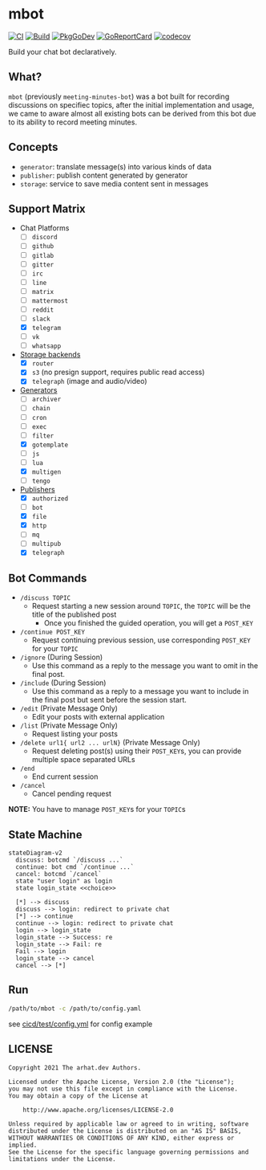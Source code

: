 # mbot

[![CI](https://github.com/arhat-dev/mbot/workflows/CI/badge.svg)](https://github.com/arhat-dev/mbot/actions?query=workflow%3ACI)
[![Build](https://github.com/arhat-dev/mbot/workflows/Build/badge.svg)](https://github.com/arhat-dev/mbot/actions?query=workflow%3ABuild)
[![PkgGoDev](https://pkg.go.dev/badge/arhat.dev/mbot)](https://pkg.go.dev/arhat.dev/mbot)
[![GoReportCard](https://goreportcard.com/badge/arhat.dev/mbot)](https://goreportcard.com/report/arhat.dev/mbot)
[![codecov](https://codecov.io/gh/arhat-dev/mbot/branch/master/graph/badge.svg)](https://codecov.io/gh/arhat-dev/mbot)

Build your chat bot declaratively.

## What?

`mbot` (previously `meeting-minutes-bot`) was a bot built for recording discussions on specifiec topics, after the initial implementation and usage, we came to aware almost all existing bots can be derived from this bot due to its ability to record meeting minutes.

## Concepts

- `generator`: translate message(s) into various kinds of data
- `publisher`: publish content generated by generator
- `storage`: service to save media content sent in messages

## Support Matrix

- Chat Platforms
  - [ ] `discord`
  - [ ] `github`
  - [ ] `gitlab`
  - [ ] `gitter`
  - [ ] `irc`
  - [ ] `line`
  - [ ] `matrix`
  - [ ] `mattermost`
  - [ ] `reddit`
  - [ ] `slack`
  - [x] `telegram`
  - [ ] `vk`
  - [ ] `whatsapp`

- [Storage backends](./docs/storage/README.md)
  - [x] `router`
  - [x] `s3` (no presign support, requires public read access)
  - [x] `telegraph` (image and audio/video)

- [Generators](./docs/generator/README.md)
  - [ ] `archiver`
  - [ ] `chain`
  - [ ] `cron`
  - [ ] `exec`
  - [ ] `filter`
  - [x] `gotemplate`
  - [ ] `js`
  - [ ] `lua`
  - [x] `multigen`
  - [ ] `tengo`

- [Publishers](./docs/publisher/README.md)
  - [x] `authorized`
  - [ ] `bot`
  - [x] `file`
  - [x] `http`
  - [ ] `mq`
  - [ ] `multipub`
  - [x] `telegraph`

## Bot Commands

- `/discuss TOPIC`
  - Request starting a new session around `TOPIC`, the `TOPIC` will be the title of the published post
    - Once you finished the guided operation, you will get a `POST_KEY`
- `/continue POST_KEY`
  - Request continuing previous session, use corresponding `POST_KEY` for your `TOPIC`
- `/ignore` (During Session)
  - Use this command as a reply to the message you want to omit in the final post.
- `/include` (During Session)
  - Use this command as a reply to a message you want to include in the final post but sent before the session start.
- `/edit` (Private Message Only)
  - Edit your posts with external application
- `/list` (Private Message Only)
  - Request listing your posts
- `/delete url1{ url2 ... urlN}` (Private Message Only)
  - Request deleting post(s) using their `POST_KEY`s, you can provide multiple space separated URLs
- `/end`
  - End current session
- `/cancel`
  - Cancel pending request

__NOTE:__ You have to manage `POST_KEY`s for your `TOPIC`s

## State Machine

```mermaid
stateDiagram-v2
  discuss: botcmd `/discuss ...`
  continue: bot cmd `/continue ...`
  cancel: botcmd `/cancel`
  state "user login" as login
  state login_state <<choice>>

  [*] --> discuss
  discuss --> login: redirect to private chat
  [*] --> continue
  continue --> login: redirect to private chat
  login --> login_state
  login_state --> Success: re
  login_state --> Fail: re
  Fail --> login
  login_state --> cancel
  cancel --> [*]
```

## Run

```bash
/path/to/mbot -c /path/to/config.yaml
```

see [cicd/test/config.yml](./cicd/test/config.yml) for config example

## LICENSE

```text
Copyright 2021 The arhat.dev Authors.

Licensed under the Apache License, Version 2.0 (the "License");
you may not use this file except in compliance with the License.
You may obtain a copy of the License at

    http://www.apache.org/licenses/LICENSE-2.0

Unless required by applicable law or agreed to in writing, software
distributed under the License is distributed on an "AS IS" BASIS,
WITHOUT WARRANTIES OR CONDITIONS OF ANY KIND, either express or implied.
See the License for the specific language governing permissions and
limitations under the License.
```
